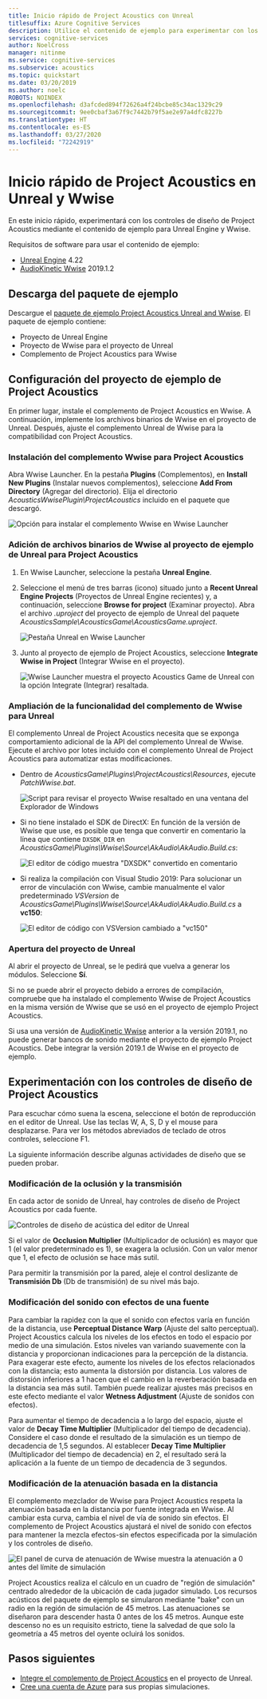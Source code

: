 ```yaml
---
title: Inicio rápido de Project Acoustics con Unreal
titlesuffix: Azure Cognitive Services
description: Utilice el contenido de ejemplo para experimentar con los controles de diseño de Project Acoustics en Unreal y Wwise, y realice la implementación en el escritorio de Windows.
services: cognitive-services
author: NoelCross
manager: nitinme
ms.service: cognitive-services
ms.subservice: acoustics
ms.topic: quickstart
ms.date: 03/20/2019
ms.author: noelc
ROBOTS: NOINDEX
ms.openlocfilehash: d3afcded894f72626a4f24bcbe85c34ac1329c29
ms.sourcegitcommit: 9ee0cbaf3a67f9c7442b79f5ae2e97a4dfc8227b
ms.translationtype: HT
ms.contentlocale: es-ES
ms.lasthandoff: 03/27/2020
ms.locfileid: "72242919"
---
```

# <a name="project-acoustics-unrealwwise-quickstart"></a>Inicio rápido de Project Acoustics en Unreal y Wwise
En este inicio rápido, experimentará con los controles de diseño de Project Acoustics mediante el contenido de ejemplo para Unreal Engine y Wwise.

Requisitos de software para usar el contenido de ejemplo:
* [Unreal Engine](https://www.unrealengine.com/) 4.22
* [AudioKinetic Wwise](https://www.audiokinetic.com/products/wwise/) 2019.1.2

## <a name="download-the-sample-package"></a>Descarga del paquete de ejemplo
Descargue el [paquete de ejemplo Project Acoustics Unreal and Wwise](https://www.microsoft.com/download/details.aspx?id=58090). El paquete de ejemplo contiene:
- Proyecto de Unreal Engine
- Proyecto de Wwise para el proyecto de Unreal
- Complemento de Project Acoustics para Wwise

## <a name="set-up-the-project-acoustics-sample-project"></a>Configuración del proyecto de ejemplo de Project Acoustics
En primer lugar, instale el complemento de Project Acoustics en Wwise. A continuación, implemente los archivos binarios de Wwise en el proyecto de Unreal. Después, ajuste el complemento Unreal de Wwise para la compatibilidad con Project Acoustics.

### <a name="install-the-project-acoustics-wwise-plug-in"></a>Instalación del complemento Wwise para Project Acoustics
Abra Wwise Launcher. En la pestaña **Plugins** (Complementos), en **Install New Plugins** (Instalar nuevos complementos), seleccione **Add From Directory** (Agregar del directorio). Elija el directorio *AcousticsWwisePlugin\ProjectAcoustics* incluido en el paquete que descargó.

![Opción para instalar el complemento Wwise en Wwise Launcher](media/wwise-install-new-plugin.png)

### <a name="add-wwise-binaries-to-the-project-acoustics-unreal-sample-project"></a>Adición de archivos binarios de Wwise al proyecto de ejemplo de Unreal para Project Acoustics
1. En Wwise Launcher, seleccione la pestaña **Unreal Engine**. 
1. Seleccione el menú de tres barras (icono) situado junto a **Recent Unreal Engine Projects** (Proyectos de Unreal Engine recientes) y, a continuación, seleccione **Browse for project** (Examinar proyecto). Abra el archivo *.uproject* del proyecto de ejemplo de Unreal del paquete *AcousticsSample\AcousticsGame\AcousticsGame.uproject*.

   ![Pestaña Unreal en Wwise Launcher](media/wwise-unreal-tab.png)

3. Junto al proyecto de ejemplo de Project Acoustics, seleccione **Integrate Wwise in Project** (Integrar Wwise en el proyecto).

   ![Wwise Launcher muestra el proyecto Acoustics Game de Unreal con la opción Integrate (Integrar) resaltada.](media/wwise-acoustics-game-project.png)

### <a name="extend-wwise-unreal-plug-in-functionality"></a>Ampliación de la funcionalidad del complemento de Wwise para Unreal
El complemento Unreal de Project Acoustics necesita que se exponga comportamiento adicional de la API del complemento Unreal de Wwise. Ejecute el archivo por lotes incluido con el complemento Unreal de Project Acoustics para automatizar estas modificaciones.
* Dentro de *AcousticsGame\Plugins\ProjectAcoustics\Resources*, ejecute *PatchWwise.bat*.

    ![Script para revisar el proyecto Wwise resaltado en una ventana del Explorador de Windows](media/patch-wwise-script.png)

* Si no tiene instalado el SDK de DirectX: En función de la versión de Wwise que use, es posible que tenga que convertir en comentario la línea que contiene `DXSDK_DIR` en *AcousticsGame\Plugins\Wwise\Source\AkAudio\AkAudio.Build.cs*:

    ![El editor de código muestra "DXSDK" convertido en comentario](media/directx-sdk-comment.png)

* Si realiza la compilación con Visual Studio 2019: Para solucionar un error de vinculación con Wwise, cambie manualmente el valor predeterminado *VSVersion* de *AcousticsGame\Plugins\Wwise\Source\AkAudio\AkAudio.Build.cs* a **vc150**:

    ![El editor de código con VSVersion cambiado a "vc150"](media/vsversion-comment.png)

### <a name="open-the-unreal-project"></a>Apertura del proyecto de Unreal 
Al abrir el proyecto de Unreal, se le pedirá que vuelva a generar los módulos. Seleccione **Sí**.

Si no se puede abrir el proyecto debido a errores de compilación, compruebe que ha instalado el complemento Wwise de Project Acoustics en la misma versión de Wwise que se usó en el proyecto de ejemplo Project Acoustics.

Si usa una versión de [AudioKinetic Wwise](https://www.audiokinetic.com/products/wwise/) anterior a la versión 2019.1, no puede generar bancos de sonido mediante el proyecto de ejemplo Project Acoustics. Debe integrar la versión 2019.1 de Wwise en el proyecto de ejemplo.

## <a name="experiment-with-project-acoustics-design-controls"></a>Experimentación con los controles de diseño de Project Acoustics
Para escuchar cómo suena la escena, seleccione el botón de reproducción en el editor de Unreal. Use las teclas W, A, S, D y el mouse para desplazarse. Para ver los métodos abreviados de teclado de otros controles, seleccione F1.

La siguiente información describe algunas actividades de diseño que se pueden probar.

### <a name="modify-occlusion-and-transmission"></a>Modificación de la oclusión y la transmisión
En cada actor de sonido de Unreal, hay controles de diseño de Project Acoustics por cada fuente.

![Controles de diseño de acústica del editor de Unreal](media/demo-scene-sound-source-design-controls.png)

Si el valor de **Occlusion Multiplier** (Multiplicador de oclusión) es mayor que 1 (el valor predeterminado es 1), se exagera la oclusión. Con un valor menor que 1, el efecto de oclusión se hace más sutil.

Para permitir la transmisión por la pared, aleje el control deslizante de **Transmisión Db** (Db de transmisión) de su nivel más bajo.

### <a name="modify-wetness-for-a-source"></a>Modificación del sonido con efectos de una fuente
Para cambiar la rapidez con la que el sonido con efectos varía en función de la distancia, use **Perceptual Distance Warp** (Ajuste del salto perceptual). Project Acoustics calcula los niveles de los efectos en todo el espacio por medio de una simulación. Estos niveles van variando suavemente con la distancia y proporcionan indicaciones para la percepción de la distancia. Para exagerar este efecto, aumente los niveles de los efectos relacionados con la distancia; esto aumenta la distorsión por distancia. Los valores de distorsión inferiores a 1 hacen que el cambio en la reverberación basada en la distancia sea más sutil. También puede realizar ajustes más precisos en este efecto mediante el valor **Wetness Adjustment** (Ajuste de sonidos con efectos).

Para aumentar el tiempo de decadencia a lo largo del espacio, ajuste el valor de **Decay Time Multiplier** (Multiplicador del tiempo de decadencia). Considere el caso donde el resultado de la simulación es un tiempo de decadencia de 1,5 segundos. Al establecer **Decay Time Multiplier** (Multiplicador del tiempo de decadencia) en 2, el resultado será la aplicación a la fuente de un tiempo de decadencia de 3 segundos.

### <a name="modify-distance-based-attenuation"></a>Modificación de la atenuación basada en la distancia
El complemento mezclador de Wwise para Project Acoustics respeta la atenuación basada en la distancia por fuente integrada en Wwise. Al cambiar esta curva, cambia el nivel de vía de sonido sin efectos. El complemento de Project Acoustics ajustará el nivel de sonido con efectos para mantener la mezcla efectos-sin efectos especificada por la simulación y los controles de diseño.

![El panel de curva de atenuación de Wwise muestra la atenuación a 0 antes del límite de simulación](media/demo-sounds-attenuation.png)

Project Acoustics realiza el cálculo en un cuadro de "región de simulación" centrado alrededor de la ubicación de cada jugador simulado. Los recursos acústicos del paquete de ejemplo se simularon mediante "bake" con un radio en la región de simulación de 45 metros. Las atenuaciones se diseñaron para descender hasta 0 antes de los 45 metros. Aunque este descenso no es un requisito estricto, tiene la salvedad de que solo la geometría a 45 metros del oyente ocluirá los sonidos.

## <a name="next-steps"></a>Pasos siguientes
* [Integre el complemento de Project Acoustics](unreal-integration.md) en el proyecto de Unreal.
* [Cree una cuenta de Azure](create-azure-account.md) para sus propias simulaciones.
